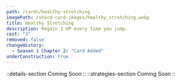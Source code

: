 ```yaml
---
path: /cards/healthy-stretching
imagePath: /shard-card-images/healthy_stretching.webp
title: Healthy Stretching
description: Regain 1 HP every time you jump.
cost: "3"
removed: false
changeHistory:
  - Season 1 Chapter 2: "Card Added"
underConstruction: true
---
```

::details-section
Coming Soon
::
::strategies-section
Coming Soon
::